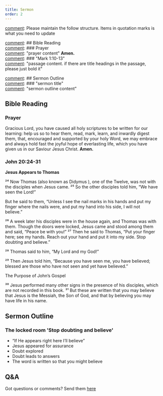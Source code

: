 ```yaml
---
title: Sermon 
order: 2
---
```


[comment]: Please maintain the follow structure. Items in quotation marks is what you need to update

[comment]: ## Bible Reading  
[comment]: ### Prayer  
[comment]: "prayer content"  **Amen.**  
[comment]:  ### "Mark 1:10-13"  
[comment]: "passage content. if there are title headings in the passage, please just bold it"  

[comment]: ## Sermon Outline  
[comment]: ### "sermon title"  
[comment]: "sermon outline content"  

[comment]: ------------------------------------------------------------------------------------

## Bible Reading

### Prayer
Gracious Lord, you have caused all holy scriptures to be written for our learning: help us so to hear them, read, mark, learn, and inwardly digest them, that, encouraged and supported by your holy Word, we may embrace and always hold fast the joyful hope of everlasting life, which you have given us in our Saviour Jesus Christ. **Amen.**



### John 20:24-31
**Jesus Appears to Thomas**

²⁴ Now Thomas (also known as Didymus ), one of the Twelve, was not with the disciples when Jesus came. ²⁵ So the other disciples told him, “We have seen the Lord!”

But he said to them, “Unless I see the nail marks in his hands and put my finger where the nails were, and put my hand into his side, I will not believe.”

²⁶ A week later his disciples were in the house again, and Thomas was with them. Though the doors were locked, Jesus came and stood among them and said, “Peace be with you!” ²⁷ Then he said to Thomas, “Put your finger here; see my hands. Reach out your hand and put it into my side. Stop doubting and believe.”

²⁸ Thomas said to him, “My Lord and my God!”

²⁹ Then Jesus told him, “Because you have seen me, you have believed; blessed are those who have not seen and yet have believed.”

The Purpose of John’s Gospel

³⁰ Jesus performed many other signs in the presence of his disciples, which are not recorded in this book. ³¹ But these are written that you may believe that Jesus is the Messiah, the Son of God, and that by believing you may have life in his name.


## Sermon Outline
### The locked room 'Stop doubting and believe' 
- “If He appears right here I’ll believe” 
- Jesus appeared for assurance
- Doubt explored
- Doubt leads to answers
- The word is written so that you might believe






## Q&A
Got questions or comments? Send them [here](https://tinyurl.com/SGHACQuestionsAnswers)
